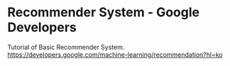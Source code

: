 # Recommender System - Google Developers

Tutorial of Basic Recommender System.  
https://developers.google.com/machine-learning/recommendation?hl=ko

